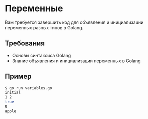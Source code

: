 # Переменные

Вам требуется завершить код для объявления и инициализации переменных разных типов в Golang.

## Требования

- Основы синтаксиса Golang
- Знание объявления и инициализации переменных в Golang

## Пример

```sh
$ go run variables.go
initial
1 2
true
0
apple
```
